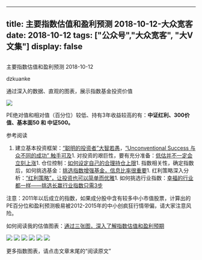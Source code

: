 
---
title:   主要指数估值和盈利预测 2018-10-12-大众宽客
date: 2018-10-12
tags: ["公众号","大众宽客", "大V文集"]
display: false
---


## 



主要指数估值和盈利预测 2018-10-12




dzkuanke




通过深入的数据、直观的图表，展示指数基金投资价值


<img class="" data-copyright="0" data-ratio="0.66640625" data-s="300,640" src="https://mmbiz.qpic.cn/mmbiz_jpg/PKw3FQPmhIialvPyttb2EroNKqHuWHxuRIQmL1phH5aaRMb7thYN2Ps2G0DCYyeJ4ujnODmLqjdskiaETu24VsCg/640?wx_fmt=jpeg" data-type="jpeg" data-w="1280" style=""/>



PE绝对值和相对值（百分位）较低、持有3年收益较高的有：**中证红利、300价值、基本面50 和 中证500。**



参考阅读
1. 建立基本投资框架：[“聪明的投资者”大智若愚](http://mp.weixin.qq.com/s?__biz=MzAwMTc1MDcwNw==&amp;mid=2648273008&amp;idx=1&amp;sn=1986e188daec22378d05243c9970483c&amp;chksm=82f933acb58ebabae67065fc8fb942a6458e6d204acbfe42d5eaf68f6c49ee02353936ac64c5&amp;scene=21#wechat_redirect)，[“Unconventional Success 与众不同的成功” 触手可及](http://mp.weixin.qq.com/s?__biz=MzAwMTc1MDcwNw==&amp;mid=2648273011&amp;idx=1&amp;sn=e22705a245e90fb6e42877456523cdcd&amp;chksm=82f933afb58ebab9945ddad1406b7ee013416143466430ab9e04883cf94942b0d1dc10ac6ca1&amp;scene=21#wechat_redirect)1. 对投资的艰巨性，要有充分准备：[低估并不一定会立刻上涨](http://mp.weixin.qq.com/s?__biz=MzAwMTc1MDcwNw==&amp;mid=2648272785&amp;idx=1&amp;sn=9d714f0b5ff155d37941bac5e3bd5ae2&amp;chksm=82f92c4db58ea55bd7466b6630b06154a4732053fd8c5ef953f51d77bef4920c4620eb713c68&amp;scene=21#wechat_redirect)1. 仓位控制：[如何设定自己的合理持仓上限](http://mp.weixin.qq.com/s?__biz=MzAwMTc1MDcwNw==&amp;mid=2648272959&amp;idx=1&amp;sn=0d0e0487ba2dfa90138092d0973da1b6&amp;chksm=82f933e3b58ebaf59bbe5d49a7f9eea8dcae1ae24d5793d520c03a937e970495fbd8e0bceac7&amp;scene=21#wechat_redirect)1. 指数相关性，确定指数后，如何挑选基金：[挑选指数增强基金，信息比率很重要](http://mp.weixin.qq.com/s?__biz=MzAwMTc1MDcwNw==&amp;mid=2648272953&amp;idx=1&amp;sn=bcd9bd75a73911a98c6b619431f5dd90&amp;chksm=82f933e5b58ebaf31a40f518d43511dfe1c0c7ec906fd079d2011b593a46517a08f76816347d&amp;scene=21#wechat_redirect)1. 红利策略深入分析：[“红利策略”，让投资也可以简单而优雅](http://mp.weixin.qq.com/s?__biz=MzAwMTc1MDcwNw==&amp;mid=2648272962&amp;idx=1&amp;sn=2d34bdfc8e1ae77d6cae4e9ecd258aa5&amp;chksm=82f9339eb58eba883cf976ef1ad27b83da5215a11a3ff63dc624abdbe035866b86b844e8541a&amp;scene=21#wechat_redirect)1. 如何挑选行业指数：[幸福的行业都一样——挑选长赢行业指数只需3步](http://mp.weixin.qq.com/s?__biz=MzAwMTc1MDcwNw==&amp;mid=2648273097&amp;idx=1&amp;sn=2f957b81f3a7e74bc0c5ee9c00f5c027&amp;chksm=82f93315b58eba03bdd47cad22bda4c984a9762246dbcad1682d68578a21f5a574b80f1b11d7&amp;scene=21#wechat_redirect)


注意：2011年以后成立的指数<h-char unicode="ff0c" class="">，</h-char>如果成分股中含有较多中小市值股票<h-char unicode="ff0c" class="">，</h-char>计算出的PE百分位和盈利预测极易被2012-2015年的中小创疯狂行情带偏<h-char unicode="ff0c" class="">，</h-char>请大家注意风险。



如何阅读我的估值图表：[通过三张图，深入了解指数估值和盈利预期](http://mp.weixin.qq.com/s?__biz=MzAwMTc1MDcwNw==&amp;mid=2648272932&amp;idx=1&amp;sn=3c59f8e37a725396d20f150d499bfed9&amp;chksm=82f933f8b58ebaeed34a6e2998fcda433b5bd0b3dedf2b2601b0665859f2cdb8f757c90cea3c&amp;scene=21#wechat_redirect)



<img class="" data-copyright="0" data-ratio="0.9356136820925554" data-s="300,640" src="https://mmbiz.qpic.cn/mmbiz_png/PKw3FQPmhIialvPyttb2EroNKqHuWHxuREnU1zj5S88c5Pdh3MPOtDib9t5qH6tWUr6AIHXFm3BONEkB9JNticIVw/640?wx_fmt=png" data-type="png" data-w="994" style=""/>

<img class="" data-copyright="0" data-ratio="1.212719298245614" data-s="300,640" src="https://mmbiz.qpic.cn/mmbiz_png/PKw3FQPmhIialvPyttb2EroNKqHuWHxuRyCseOv64ZxrvcS566U1AqjibrTsjyicCZ5eiaFIButBu8qkxZ6cayB6Jw/640?wx_fmt=png" data-type="png" data-w="912" style=""/>

<img class="" data-copyright="0" data-ratio="0.6" data-s="300,640" src="https://mmbiz.qpic.cn/mmbiz_png/PKw3FQPmhIialvPyttb2EroNKqHuWHxuREdjcdv9hk2xdtROPnM44M1ZGq7gQsbNC59MhdicEUP14iatsN1HVian1w/640?wx_fmt=png" data-type="png" data-w="1440" style=""/>

<img class="" data-copyright="0" data-ratio="0.6" data-s="300,640" src="https://mmbiz.qpic.cn/mmbiz_png/PKw3FQPmhIialvPyttb2EroNKqHuWHxuRKBGQ4gH6XpibE9ibibyYDVsf2sA5v6D73CugMBExAQ6SE6dIFUM1IfGDg/640?wx_fmt=png" data-type="png" data-w="1440" style=""/>

<img class="" data-copyright="0" data-ratio="0.6" data-s="300,640" src="https://mmbiz.qpic.cn/mmbiz_png/PKw3FQPmhIialvPyttb2EroNKqHuWHxuRZ11Ku7uHwT3icrXcQbpar6iaAG6Vw2k5pTyxJZ4qTGhIeJrPqoZCnkIQ/640?wx_fmt=png" data-type="png" data-w="1440" style=""/>

<img class="" data-copyright="0" data-ratio="0.6" data-s="300,640" src="https://mmbiz.qpic.cn/mmbiz_png/PKw3FQPmhIialvPyttb2EroNKqHuWHxuRLnDxbVrRBcBBic7q8Kyk2icWZQc3uCTAB9eF7veImMvo5bHkk2XVlfHw/640?wx_fmt=png" data-type="png" data-w="1440" style=""/>

更多指数图表，请点击文章末尾的“阅读原文”










